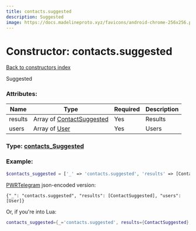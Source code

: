 ```yaml
---
title: contacts.suggested
description: Suggested
image: https://docs.madelineproto.xyz/favicons/android-chrome-256x256.png
---
```

# Constructor: contacts.suggested  
[Back to constructors index](index.md)



Suggested

### Attributes:

| Name     |    Type       | Required | Description |
|----------|---------------|----------|-------------|
|results|Array of [ContactSuggested](../types/ContactSuggested.md) | Yes|Results|
|users|Array of [User](../types/User.md) | Yes|Users|



### Type: [contacts\_Suggested](../types/contacts_Suggested.md)


### Example:

```php
$contacts_suggested = ['_' => 'contacts.suggested', 'results' => [ContactSuggested, ContactSuggested], 'users' => [User, User]];
```  

[PWRTelegram](https://pwrtelegram.xyz) json-encoded version:

```
{"_": "contacts.suggested", "results": [ContactSuggested], "users": [User]}
```


Or, if you're into Lua:

```lua
contacts_suggested={_='contacts.suggested', results={ContactSuggested}, users={User}}

```


